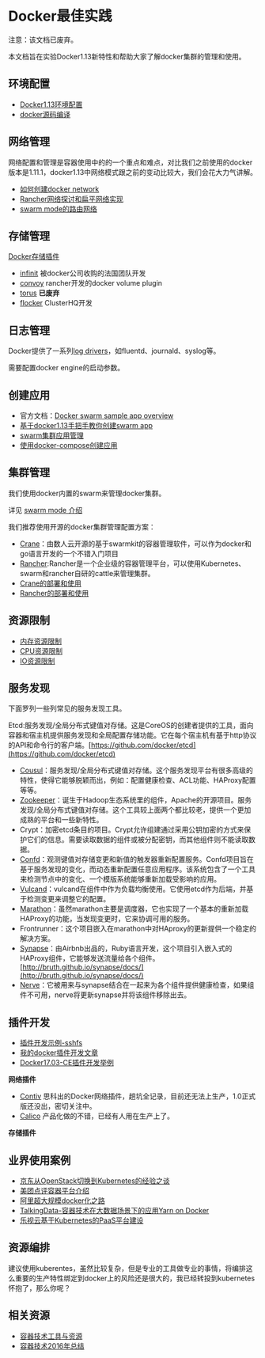 # Docker最佳实践

注意：该文档已废弃。

本文档旨在实验Docker1.13新特性和帮助大家了解docker集群的管理和使用。


## 环境配置

- [Docker1.13环境配置](https://jimmysong.io/docker-handbook/docs/docker_env)
- [docker源码编译](https://jimmysong.io/docker-handbook/docs/docker_compile)


## 网络管理

网络配置和管理是容器使用中的的一个重点和难点，对比我们之前使用的docker版本是1.11.1，docker1.13中网络模式跟之前的变动比较大，我们会花大力气讲解。

- [如何创建docker network](https://jimmysong.io/docker-handbook/docs/create_network)
- [Rancher网络探讨和扁平网络实现](https://jimmysong.io/docker-handbook/docs/rancher_network)
- [swarm mode的路由网络](https://jimmysong.io/docker-handbook/docs/swarm_mode_routing_mesh)


## 存储管理

[Docker存储插件](https://jimmysong.io/docker-handbook/docs/docker_storage_plugin)

- [infinit](https://jimmysong.io/docker-handbook/docs/infinit) 被docker公司收购的法国团队开发
- [convoy](https://jimmysong.io/docker-handbook/docs/convoy) rancher开发的docker volume plugin
- [torus](https://jimmysong.io/docker-handbook/docs/torus) **已废弃**
- [flocker](https://jimmysong.io/docker-handbook/docs/flocker) ClusterHQ开发

## 日志管理

Docker提供了一系列[log drivers](https://docs.docker.com/engine/admin/logging/overview/)，如fluentd、journald、syslog等。

需要配置docker engine的启动参数。

## 创建应用

- 官方文档：[Docker swarm sample app overview](https://docs.docker.com/engine/getstarted-voting-app/)
- [基于docker1.13手把手教你创建swarm app](https://jimmysong.io/docker-handbook/docs/create_swarm_app)
- [swarm集群应用管理](https://jimmysong.io/docker-handbook/docs/swarm_app_manage)
- [使用docker-compose创建应用](https://jimmysong.io/docker-handbook/docs/docker_compose)

## 集群管理

我们使用docker内置的swarm来管理docker集群。

详见 [swarm mode 介绍](https://jimmysong.io/docker-handbook/docs/swarm_mode)

我们推荐使用开源的docker集群管理配置方案：

- [Crane](https://github.com/Dataman-Cloud/crane)：由数人云开源的基于swarmkit的容器管理软件，可以作为docker和go语言开发的一个不错入门项目
- [Rancher](https://github.com/rancher/rancher):Rancher是一个企业级的容器管理平台，可以使用Kubernetes、swarm和rancher自研的cattle来管理集群。
- [Crane的部署和使用](https://jimmysong.io/docker-handbook/docs/crane_usage)
- [Rancher的部署和使用](https://jimmysong.io/docker-handbook/docs/rancher_usage)

## 资源限制

- [内存资源限制](https://jimmysong.io/docker-handbook/docs/memory_resource_limit)
- [CPU资源限制](https://jimmysong.io/docker-handbook/docs/cpu_resource_limit)
- [IO资源限制](https://jimmysong.io/docker-handbook/docs/io_resource_limit)

## 服务发现

下面罗列一些列常见的服务发现工具。

 Etcd:服务发现/全局分布式键值对存储。这是CoreOS的创建者提供的工具，面向容器和宿主机提供服务发现和全局配置存储功能。它在每个宿主机有基于http协议的API和命令行的客户端。[https://github.com/docker/etcd](https://github.com/docker/etcd) 

- [Cousul](https://github.com/hashicorp/consul)：服务发现/全局分布式键值对存储。这个服务发现平台有很多高级的特性，使得它能够脱颖而出，例如：配置健康检查、ACL功能、HAProxy配置等等。
- [Zookeeper](https://github.com/apache/zookeeper)：诞生于Hadoop生态系统里的组件，Apache的开源项目。服务发现/全局分布式键值对存储。这个工具较上面两个都比较老，提供一个更加成熟的平台和一些新特性。
- Crypt：加密etcd条目的项目。Crypt允许组建通过采用公钥加密的方式来保护它们的信息。需要读取数据的组件或被分配密钥，而其他组件则不能读取数据。
- [Confd](https://github.com/kelseyhightower/confd)：观测键值对存储变更和新值的触发器重新配置服务。Confd项目旨在基于服务发现的变化，而动态重新配置任意应用程序。该系统包含了一个工具来检测节点中的变化、一个模版系统能够重新加载受影响的应用。
- [Vulcand](https://github.com/vulcand/vulcand)：vulcand在组件中作为负载均衡使用。它使用etcd作为后端，并基于检测变更来调整它的配置。
- [Marathon](https://github.com/mesosphere/marathon)：虽然marathon主要是调度器，它也实现了一个基本的重新加载HAProxy的功能，当发现变更时，它来协调可用的服务。
- Frontrunner：这个项目嵌入在marathon中对HAproxy的更新提供一个稳定的解决方案。
- [Synapse](https://github.com/airbnb/synapse)：由Airbnb出品的，Ruby语言开发，这个项目引入嵌入式的HAProxy组件，它能够发送流量给各个组件。[http://bruth.github.io/synapse/docs/](http://bruth.github.io/synapse/docs/) 
- [Nerve](https://github.com/airbnb/nerve)：它被用来与synapse结合在一起来为各个组件提供健康检查，如果组件不可用，nerve将更新synapse并将该组件移除出去。

## 插件开发

- [插件开发示例-sshfs](https://jimmysong.io/docker-handbook/docs/plugin_developing)
- [我的docker插件开发文章](https://jimmysong.io/posts/docker-plugin-develop/)
- [Docker17.03-CE插件开发举例](https://jimmysong.io/posts/docker-plugin-develop/)

**网络插件**

- [Contiv](https://jimmysong.io/tags/contiv/) 思科出的Docker网络插件，趟坑全记录，目前还无法上生产，1.0正式版还没出，密切关注中。
- [Calico](https://github.com/calico) 产品化做的不错，已经有人用在生产上了。

**存储插件**

## 业界使用案例

- [京东从OpenStack切换到Kubernetes的经验之谈](https://jimmysong.io/docker-handbook/docs/jd_transform_to_kubernetes)
- [美团点评容器平台介绍](https://jimmysong.io/docker-handbook/docs/meituan_docker_platform)
- [阿里超大规模docker化之路](https://jimmysong.io/docker-handbook/docs/ali_docker)
- [TalkingData-容器技术在大数据场景下的应用Yarn on Docker](https://jimmysong.io/posts/yarn-on-docker/)
- [乐视云基于Kubernetes的PaaS平台建设](https://jimmysong.io/docker-handbook/docs/letv_docker)

## 资源编排

建议使用kuberentes，虽然比较复杂，但是专业的工具做专业的事情，将编排这么重要的生产特性绑定到docker上的风险还是很大的，我已经转投到kubernetes怀抱了，那么你呢？

## 相关资源

- [容器技术工具与资源](https://jimmysong.io/docker-handbook/docs/tech_resource)
- [容器技术2016年总结](https://jimmysong.io/docker-handbook/docs/container_2016)
